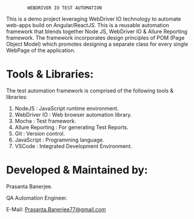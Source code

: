 

            WEBDRIVER IO TEST AUTOMATION



This is a demo project leveraging WebDriver IO technology to automate web-apps build on Angular/ReactJS.
This is a reusable automation framework that blends together Node JS, WebDriver IO & Allure Reporting framework.
The framework incorporates design principles of POM (Page Object Model) which promotes designing a separate class for every single WebPage of the application. 

Tools & Libraries:
====================
The test automation framework is comprised of the following tools & libraries:
  1. NodeJS : JavaScript runtime environment.
  2. WebDriver IO : Web browser automation library.
  3. Mocha : Test framework.
  4. Allure Reporting : For generating Test Reports.
  5. Git : Version control.
  6. JavaScript : Programming language.
  7. VSCode : Integrated Development Environment. 

Developed & Maintained by:
============================
  Prasanta Banerjee.
  
  QA Automation Engineer.
  
  E-Mail: Prasanta.Banerjee77@gmail.com
